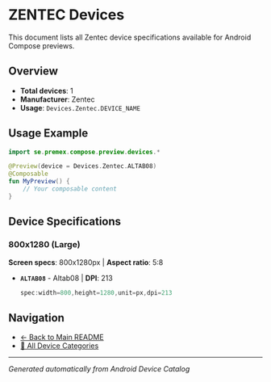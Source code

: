 # ZENTEC Devices

This document lists all Zentec device specifications available for Android Compose previews.

## Overview

- **Total devices**: 1
- **Manufacturer**: Zentec
- **Usage**: `Devices.Zentec.DEVICE_NAME`

## Usage Example

```kotlin
import se.premex.compose.preview.devices.*

@Preview(device = Devices.Zentec.ALTAB08)
@Composable
fun MyPreview() {
    // Your composable content
}
```

## Device Specifications

### 800x1280 (Large)

**Screen specs**: 800x1280px | **Aspect ratio**: 5:8

- **`ALTAB08`** - Altab08 | **DPI**: 213
  ```kotlin
  spec:width=800,height=1280,unit=px,dpi=213
  ```

## Navigation

- [← Back to Main README](../../README.md)
- [📱 All Device Categories](../README.md)

---
*Generated automatically from Android Device Catalog*
